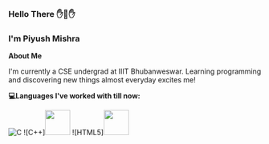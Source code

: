 ### Hello There ✋👋✋
### I'm Piyush Mishra

**About Me**

I'm currently a CSE undergrad at IIIT Bhubanweswar. Learning programming and discovering new things almost everyday excites me!
 
**💻Languages I've worked with till now:**

![C](<img src="https://raw.githubusercontent.com/jmnote/z-icons/master/svg/c.svg" width="50px">)
![C++]<img src="https://raw.githubusercontent.com/jmnote/z-icons/master/svg/cpp.svg" width="50px">
![HTML5]<img src="https://raw.githubusercontent.com/rhoit/mode-icons/dump/icons/html.png" width="50px">

 

